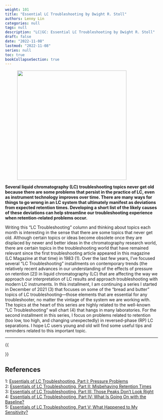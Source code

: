 ```yaml
---
weight: 101
title: "Essential LC Troubleshooting by Dwight R. Stoll"
authors: Lenny Lin
categories: null
tags: null
description: "LC|GC: Essential LC Troubleshooting by Dwight R. Stoll"
draft: false
date: "2022-11-08"
lastmod: "2022-11-08"
series: null
toc: true
bookCollapseSection: true
---
```


<figure>
  <img width = "360" src = "/docs/images/troubleshooting_01.jpg"/>
  <figcaption class = "bottom"></figcaption>
</figure>


**Several liquid chromatography (LC) troubleshooting topics never get old because there are some problems that persist in the practice of LC, even as instrument technology improves over time. There are many ways for things to go wrong in an LC system that ultimately manifest as deviations from expected retention times. Developing a short list of the likely causes of these deviations can help streamline our troubleshooting experience when retention-related problems occur.**

Writing this “LC Troubleshooting” column and thinking about topics each month is interesting in the sense that there are some topics that never get old. Although certain topics or ideas become obsolete once they are displaced by newer and better ideas in the chromatography research world, there are certain topics in the troubleshooting world that have remained relevant since the first troubleshooting article appeared in this magazine (LC Magazine at that time) in 1983 (1). Over the last few years, I’ve focused several “LC Troubleshooting” installments on contemporary trends (the relatively recent advances in our understanding of the effects of pressure on retention [2]) in liquid chromatography (LC) that are affecting the way we approach our interpretation of LC results and approach troubleshooting with modern LC instruments. In this installment, I am continuing a series I started in December of 2021 (3) that focuses on some of the “bread and butter” topics of LC troubleshooting—those elements that are essential for any troubleshooter, no matter the vintage of the system we are working with. The topics at the heart of this series are highly related to the well-known “LC Troubleshooting” wall chart (4) that hangs in many laboratories. For the second installment in this series, I focus on problems related to retention (too low, too high, and changing unexpectedly) in reversed-phase (RP) LC separations. I hope LC users young and old will find some useful tips and reminders related to this important topic.


<!--more-->
---
{{<section>}}


## References
1: <a href = "https://www.chromatographyonline.com/view/essentials-of-lc-troubleshooting-part-i-pressure-problems" target="_blank" rel="noopener noreferrer">Essentials of LC Troubleshooting, Part I: Pressure Problems</a>   
2: <a href = "https://www.chromatographyonline.com/view/essentials-of-lc-troubleshooting-part-ii-misbehaving-retention-times" target="_blank" rel="noopener noreferrer">
Essentials of LC Troubleshooting, Part II: Misbehaving Retention Times</a>  
3: <a href = "https://www.chromatographyonline.com/view/essentials-of-lc-troubleshooting-part-3-those-peaks-don-t-look-right" target="_blank" rel="noopener noreferrer">Essentials of LC Troubleshooting, Part III: Those Peaks Don’t Look Right</a>  
4: <a href = "https://www.chromatographyonline.com/view/essentials-of-lc-troubleshooting-part-iv-what-is-going-on-with-the-baseline-" target="_blank" rel="noopener noreferrer">Essentials of LC Troubleshooting, Part IV: What Is Going On with the Baseline?</a>  
5: <a href = "https://www.chromatographyonline.com/view/essentials-of-lc-troubleshooting-part-v-what-happened-to-my-sensitivity-" target="_blank" rel="noopener noreferrer">Essentials of LC Troubleshooting, Part V: What Happened to My Sensitivity?</a>  